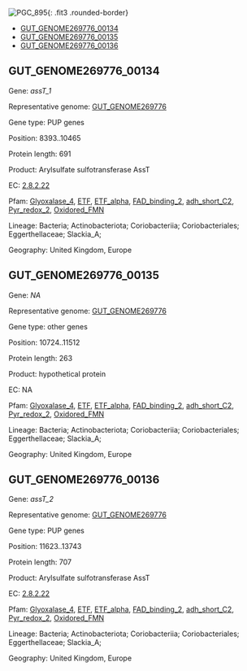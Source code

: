 ![PGC_895](../static/images/Clusters_figure/PGC_895.jpg){: .fit3 .rounded-border}

<ul id="myTab" class="nav nav-tabs">
  <li class="active">
        <a href="#tab1" data-toggle="tab">GUT_GENOME269776_00134</a>
  </li>
<li><a href="#tab2" data-toggle="tab">GUT_GENOME269776_00135</a></li>
<li><a href="#tab3" data-toggle="tab">GUT_GENOME269776_00136</a></li>
</ul>

<div id="myTabContent" class="tab-content">
  <div class="tab-pane fade in active" id="tab1">

<h2 id="GUT_GENOME269776_00134">GUT_GENOME269776_00134</h2>
<p>Gene: <em>assT_1</em>
<p>Representative genome: <a href="https://www.ebi.ac.uk/metagenomics/genomes/MGYG-HGUT-02509">GUT_GENOME269776</a></p>
<p>Gene type: PUP genes</p>
<p>Position: 8393..10465</p>
<p>Protein length: 691</p>
<p>Product: Arylsulfate sulfotransferase AssT</p>
<p>EC: <a href="https://www.brenda-enzymes.org/enzyme.php?ecno=2.8.2.22">2.8.2.22</a></p>
<p>Pfam: <a href="http://pfam.xfam.org/family/Glyoxalase_4">Glyoxalase_4</a>, <a href="http://pfam.xfam.org/family/ETF">ETF</a>, <a href="http://pfam.xfam.org/family/ETF_alpha">ETF_alpha</a>, <a href="http://pfam.xfam.org/family/FAD_binding_2">FAD_binding_2</a>, <a href="http://pfam.xfam.org/family/adh_short_C2">adh_short_C2</a>, <a href="http://pfam.xfam.org/family/Pyr_redox_2">Pyr_redox_2</a>, <a href="http://pfam.xfam.org/family/Oxidored_FMN">Oxidored_FMN</a></p>
<p>Lineage: Bacteria; Actinobacteriota; Coriobacteriia; Coriobacteriales; Eggerthellaceae; Slackia_A; </p>
<p>Geography: United Kingdom, Europe</p>
  </div>

  <div class="tab-pane fade" id="tab2">

<h2 id="GUT_GENOME269776_00135">GUT_GENOME269776_00135</h2>
<p>Gene: <em>NA</em></p>
<p>Representative genome: <a href="https://www.ebi.ac.uk/metagenomics/genomes/MGYG-HGUT-02509">GUT_GENOME269776</a></p>
<p>Gene type: other genes</p>
<p>Position: 10724..11512</p>
<p>Protein length: 263</p>
<p>Product: hypothetical protein</p>
<p>EC: NA</p>
<p>Pfam: <a href="http://pfam.xfam.org/family/Glyoxalase_4">Glyoxalase_4</a>, <a href="http://pfam.xfam.org/family/ETF">ETF</a>, <a href="http://pfam.xfam.org/family/ETF_alpha">ETF_alpha</a>, <a href="http://pfam.xfam.org/family/FAD_binding_2">FAD_binding_2</a>, <a href="http://pfam.xfam.org/family/adh_short_C2">adh_short_C2</a>, <a href="http://pfam.xfam.org/family/Pyr_redox_2">Pyr_redox_2</a>, <a href="http://pfam.xfam.org/family/Oxidored_FMN">Oxidored_FMN</a></p>
<p>Lineage: Bacteria; Actinobacteriota; Coriobacteriia; Coriobacteriales; Eggerthellaceae; Slackia_A; </p>
<p>Geography: United Kingdom, Europe</p>

  </div>
  <div class="tab-pane fade" id="tab3">

<h2 id="GUT_GENOME269776_00136">GUT_GENOME269776_00136</h2>
<p>Gene: <em>assT_2</em></p>
<p>Representative genome: <a href="https://www.ebi.ac.uk/metagenomics/genomes/MGYG-HGUT-02509">GUT_GENOME269776</a></p>
<p>Gene type: PUP genes</p>
<p>Position: 11623..13743</p>
<p>Protein length: 707</p>
<p>Product: Arylsulfate sulfotransferase AssT</p>
<p>EC: <a href="https://www.brenda-enzymes.org/enzyme.php?ecno=2.8.2.22">2.8.2.22</a></p>
<p>Pfam: <a href="http://pfam.xfam.org/family/Glyoxalase_4">Glyoxalase_4</a>, <a href="http://pfam.xfam.org/family/ETF">ETF</a>, <a href="http://pfam.xfam.org/family/ETF_alpha">ETF_alpha</a>, <a href="http://pfam.xfam.org/family/FAD_binding_2">FAD_binding_2</a>, <a href="http://pfam.xfam.org/family/adh_short_C2">adh_short_C2</a>, <a href="http://pfam.xfam.org/family/Pyr_redox_2">Pyr_redox_2</a>, <a href="http://pfam.xfam.org/family/Oxidored_FMN">Oxidored_FMN</a></p>
<p>Lineage: Bacteria; Actinobacteriota; Coriobacteriia; Coriobacteriales; Eggerthellaceae; Slackia_A; </p>
<p>Geography: United Kingdom, Europe</p>

  </div>
</div>
